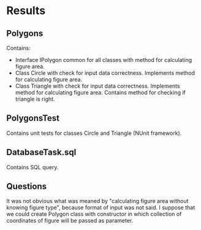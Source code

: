 # Results
## Polygons
Contains:
* Interface IPolygon common for all classes with method for calculating figure area.
* Class Circle with check for input data correctness. Implements method for calculating figure area.  
* Class Triangle with check for input data correctness. Implements method for calculating figure area. Contains method for checking if triangle is right. 
## PolygonsTest
Contains unit tests for classes Circle and Triangle (NUnit framework). 
## DatabaseTask.sql
Contains SQL query.

## Questions
It was not obvious what was meaned by "calculating figure area without knowing figure type", because format of input was not said. I suppose that we could create Polygon class with constructor in which collection of coordinates of figure will be passed as parameter. 
